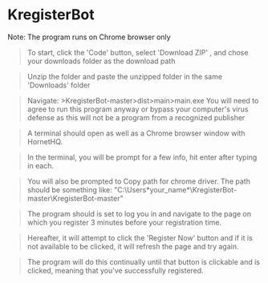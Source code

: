 # KregisterBot
Note: The program runs on Chrome browser only

> To start, click the 'Code' button, select 'Download ZIP' , and chose your downloads folder as the download path

> Unzip the folder and paste the unzipped folder in the same 'Downloads' folder

> Navigate: >KregisterBot-master>dist>main>main.exe
> You will need to agree to run this program anyway or bypass your computer's virus defense as this will not be a program from a recognized publisher

> A terminal should open as well as a Chrome browser window with HornetHQ. 

> In the terminal, you will be prompt for a few info, hit enter after typing in each.

> You will also be prompted to Copy path for chrome driver. The path should be something like: "C:\Users\*your_name*\KregisterBot-master\KregisterBot-master"

> The program should is set to log you in and navigate to the page on which you register 3 minutes before your registration time.

> Hereafter, it will attempt to click the 'Register Now' button and if it is not available to be clicked, it will refresh the page and try again.

> The program will do this continually until that button is clickable and is clicked, meaning that you've successfully registered.
